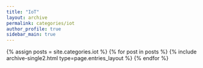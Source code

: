```yaml
---
title: "IoT"
layout: archive
permalink: categories/iot
author_profile: true
sidebar_main: true
---
```



{% assign posts = site.categories.iot %}
{% for post in posts %} {% include archive-single2.html type=page.entries_layout %} {% endfor %}